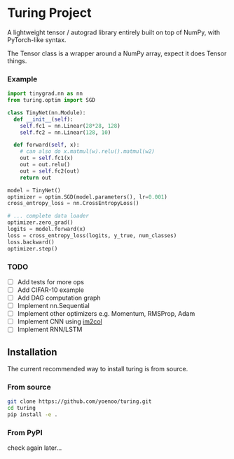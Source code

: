 # Turing Project
A lightweight tensor / autograd library entirely built on top of NumPy, with PyTorch-like syntax.

The Tensor class is a wrapper around a NumPy array, expect it does Tensor things.

### Example
```python
import tinygrad.nn as nn
from turing.optim import SGD

class TinyNet(nn.Module):
  def __init__(self):
    self.fc1 = nn.Linear(28*28, 128)
    self.fc2 = nn.Linear(128, 10)

  def forward(self, x):
    # can also do x.matmul(w).relu().matmul(w2)
    out = self.fc1(x)
    out = out.relu()
    out = self.fc2(out)
    return out

model = TinyNet()
optimizer = optim.SGD(model.parameters(), lr=0.001)
cross_entropy_loss = nn.CrossEntropyLoss()

# ... complete data loader
optimizer.zero_grad()
logits = model.forward(x) 
loss = cross_entropy_loss(logits, y_true, num_classes)
loss.backward()
optimizer.step()
```

### TODO
- [ ] Add tests for more ops
- [ ] Add CIFAR-10 example
- [ ] Add DAG computation graph 
- [ ] Implement nn.Sequential
- [ ] Implement other optimizers e.g. Momentum, RMSProp, Adam
- [ ] Implement CNN using [im2col](https://github.com/3outeille/CNNumpy/blob/5394f13e7ed67a808a3e39fd381f168825d65ff5/src/fast/utils.py#L360)
- [ ] Implement RNN/LSTM

## Installation
The current recommended way to install turing is from source.

### From source
```sh
git clone https://github.com/yoenoo/turing.git
cd turing
pip install -e .
```

### From PyPI
check again later...
